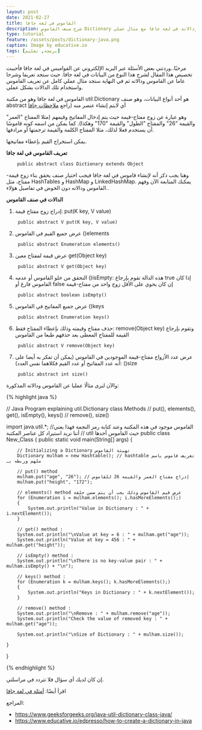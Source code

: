 ```yaml
---
layout: post
date: 2021-02-27
title: القاموس في لغة جافا
description: شرح صنف القاموس Dictionary ودالاته في لغة جافا مع مثال عملي
type: tutorial
feature: /assets/posts/dictionary-java.png
caption: Image by educative.io
tags: [برمجة, تعليم]
---
```


مرحبًا..وردتني بعض الأسئلة عبر البريد الإلكتروني عن القواميس في لغة جافا فأحببت تخصيص هذا المقال لشرح هذا النوع من البيانات في لغة جافا. حيث ستجد تعريفا وشرحا عاما عن القاموس ودالاته ثم في النهاية ستجد مثال عملي كامل عن تعريف القاموس واستخدام تلك الدالات بشكل عملي.


القاموس في لغة جافا وهو من مكتبة util.Dictionary هو أحد أنواع البيانات، وهو صنف abstract أي لايتم إنشاء عنصر منه (راجع [ملاحظات جافا](https://mulham.github.io/Java-notes/#abstract-class)

وهو عبارة عن زوج مفتاح-قيمة حيث يتم إدخال المفاتيح وقيمهم (مثلا المفتاح "العمر" والقيمة "26" والمفتاح "الطول" والقيمة "170" وهكذا). كما يمكن من اسمه كونه قاموسًا أن يستخدم فعلا لذلك، مثلا المفتاح الكلمة والقيمة ترجمتها أو مرادفها.

يمكن استخراج القيم بإعطاء مفاتيحها.

**تعريف القاموس في لغة جافا**

        public abstract class Dictionary extends Object

وهنا يجب ذكر أنه لإنشاء قاموس في لغة جافا فيجب اختيار صنف يحقق بناء زوج قيمة-مفتاح، مثل HashTables و HashMap و LinkedHashMap. يمكنك المتابعة الآن وفهم القاموس ودالاته دون الخوض في تفاصيل هؤلاء..

**الدالات في صنف القاموس**

1. إدراج زوج مفتاح قيمة: put(K key, V value)


        public abstract V put(K key, V value)

2. عرض جميع القيم في القاموس ()elements

        public abstract Enumeration elements()

3. عرض قيمة لمفتاح معين get(Object key)

        public abstract V get(Object key)

4. التحقق من خلو القاموس أو عدمه ()isEmpty: هذه الدالة تقوم بإرجاع true إذا كان القاموس فارغ أو false إن كان يحوي على الأقل زوج واحد من مفتاح-قيمة

        public abstract boolean isEmpty()

5. عرض جميع المفاتيح في القاموس ()keys

        public abstract Enumeration keys()


6. حذف مفتاح وقيمته وذلك بإعطاء المفتاح فقط: remove(Object key) وتقوم بإرجاع القيمة للمفتاح المعطى بعد حذفهم طبعا من القاموس

        public abstract V remove(Object key)

7. عرض عدد الأزواج مفتاح-قيمة الموجودين في القاموس (يمكن أن تفكر به أيضا على أنه عدد المفاتيح أو عدد القيم فكلاهما نفس العدد): ()size

        public abstract int size()


والآن لنرى مثالًا عمليا عن القاموس ودالاته المذكورة:

{% highlight java %}

// Java Program explaining util.Dictionary class Methods 
// put(), elements(), get(), isEmpty(), keys() 
// remove(), size() 
  
import java.util.*; //القاموس موجود في هذه المكتبة وعند كتابة رمز النجمة فهذا يعني
// أننا نريد استيراد كل عناصر المكتبة util حيث القاموس أحدها
public class New_Class 
{ 
    public static void main(String[] args) 
    { 
  
        // Initializing a Dictionary تهيئة القاموس
        Dictionary mulham = new Hashtable(); // hashtable تعريف قاموس باسم ملهم وربطه بـ
  
        // put() method 
        mulham.put("age", "26"); // إدراج مفتاح العمر والقيمة 26 للقاموس
        mulham.put("height", "172"); 
  
        // elements() method عرض قيم القاموس وذلك يجب أن يتم ضمن حلقة
        for (Enumeration i = mulham.elements(); i.hasMoreElements();) 
        { 
            System.out.println("Value in Dictionary : " + i.nextElement()); 
        } 
  
        // get() method : 
        System.out.println("\nValue at key = 6 : " + mulham.get("age")); 
        System.out.println("Value at key = 456 : " + mulham.get("height")); 
  
        // isEmpty() method : 
        System.out.println("\nThere is no key-value pair : " + mulham.isEmpty() + "\n"); 
  
        // keys() method : 
        for (Enumeration k = mulham.keys(); k.hasMoreElements();) 
        { 
            System.out.println("Keys in Dictionary : " + k.nextElement()); 
        } 
  
        // remove() method : 
        System.out.println("\nRemove : " + mulham.remove("age")); 
        System.out.println("Check the value of removed key : " + mulham.get("age")); 
  
        System.out.println("\nSize of Dictionary : " + mulham.size()); 
  
    } 
} 

{% endhighlight %}


إن كان لديك أي سؤال فلا تتردد في مراسلتي.

اقرأ أيضًا: [أمثلة في لغة جافا](https://mulham.github.io/%D8%A3%D9%85%D8%AB%D9%84%D8%A9-%D9%81%D9%8A-%D9%84%D8%BA%D8%A9-%D8%AC%D8%A7%D9%81%D8%A7/)

المراجع:

* <https://www.geeksforgeeks.org/java-util-dictionary-class-java/>
* <https://www.educative.io/edpresso/how-to-create-a-dictionary-in-java>
